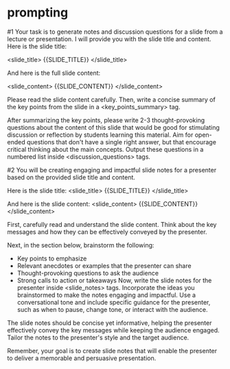 # prompting

#1 
Your task is to generate notes and discussion questions for a slide from a lecture or presentation. I will provide you with the slide title and content. Here is the slide title:

<slide_title>
{{SLIDE_TITLE}}
</slide_title>

And here is the full slide content:

<slide_content>
{{SLIDE_CONTENT}}
</slide_content>

Please read the slide content carefully. Then, write a concise summary of the key points from the slide in a <key_points_summary> tag.

After summarizing the key points, please write 2-3 thought-provoking questions about the content of this slide that would be good for stimulating discussion or reflection by students learning this material. Aim for open-ended questions that don't have a single right answer, but that encourage critical thinking about the main concepts. Output these questions in a numbered list inside <discussion_questions> tags.


#2 
You will be creating engaging and impactful slide notes for a presenter based on the provided slide title and content.

Here is the slide title:
<slide_title>
{{SLIDE_TITLE}}
</slide_title>

And here is the slide content:
<slide_content>
{{SLIDE_CONTENT}}
</slide_content>

First, carefully read and understand the slide content. Think about the key messages and how they can be effectively conveyed by the presenter.

Next, in the <scratchpad> section below, brainstorm the following:
- Key points to emphasize 
- Relevant anecdotes or examples that the presenter can share
- Thought-provoking questions to ask the audience
- Strong calls to action or takeaways
Now, write the slide notes for the presenter inside <slide_notes> tags. Incorporate the ideas you brainstormed to make the notes engaging and impactful. Use a conversational tone and include specific guidance for the presenter, such as when to pause, change tone, or interact with the audience. 

The slide notes should be concise yet informative, helping the presenter effectively convey the key messages while keeping the audience engaged. Tailor the notes to the presenter's style and the target audience.

Remember, your goal is to create slide notes that will enable the presenter to deliver a memorable and persuasive presentation.
